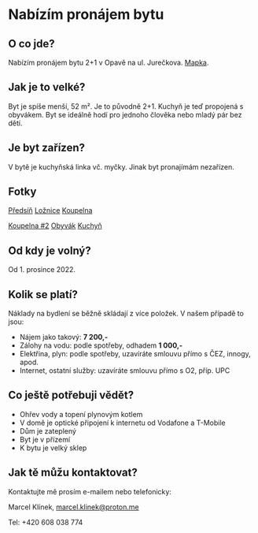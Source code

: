 <link href="/css/normalize.css" rel="stylesheet" />
<link href="/css/typebase.css" rel="stylesheet" />
<link href="/css/pronajem-bytu.css" rel="stylesheet" />
<link href="/css/lightbox.min.css" rel="stylesheet" />

# Nabízím pronájem bytu

## O co jde?

Nabízím pronájem bytu 2+1 v Opavě na ul. Jurečkova. [Mapka](https://goo.gl/maps/LH5P5Xo967G5QT6B9).

## Jak je to velké?

Byt je spíše menší, 52 m². Je to původně 2+1. Kuchyň je teď propojená s obyvákem. Byt se ideálně hodí pro jednoho člověka nebo mladý pár bez dětí.

## Je byt zařízen?

V bytě je kuchyňská linka vč. myčky. Jinak byt pronajímám nezařízen.

## Fotky

<a href="/images/predsin.jpeg" data-lightbox="byt">Předsíň</a>
<a href="/images/loznice.jpeg" data-lightbox="byt">Ložnice</a>
<a href="/images/koupelna.jpeg" data-lightbox="byt">Koupelna</a>

<a href="/images/koupelna2.jpeg" data-lightbox="byt">Koupelna #2</a>
<a href="/images/obyvak.jpeg" data-lightbox="byt">Obyvák</a>
<a href="/images/kuchyn.jpeg" data-lightbox="byt">Kuchyň</a>

## Od kdy je volný?

Od 1. prosince 2022.

## Kolik se platí?

Náklady na bydlení se běžně skládají z více položek. V našem případě to jsou:

- Nájem jako takový: **7 200,-**
- Zálohy na vodu: podle spotřeby, odhadem **1 000,-**
- Elektřina, plyn: podle spotřeby, uzavíráte smlouvu přímo s ČEZ, innogy, apod.
- Internet, ostatní služby: uzavíráte smlouvu přímo s O2, příp. UPC

## Co ještě potřebuji vědět?

- Ohřev vody a topení plynovým kotlem
- V domě je optické připojení k internetu od Vodafone a T-Mobile
- Dům je zateplený
- Byt je v přízemí
- K bytu je velký sklep

## Jak tě můžu kontaktovat?

Kontaktujte mě prosím e-mailem nebo telefonicky:

Marcel Klínek, marcel.klinek@proton.me

Tel: +420 608 038 774

<script src="js/lightbox-plus-jquery.min.js"></script>
